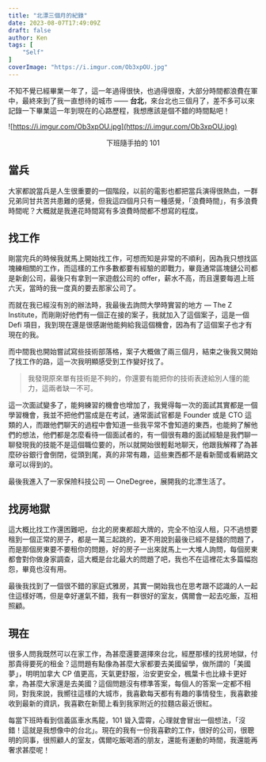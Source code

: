 ```yaml
---
title: "北漂三個月的紀錄"
date: 2023-08-07T17:49:09Z
draft: false
author: Ken
tags: [
    "Self"
]
coverImage: "https://i.imgur.com/Ob3xpOU.jpg"
---
```

不知不覺已經畢業一年了，這一年過得很快，也過得很廢，大部分時間都浪費在軍中，最終來到了我一直想待的城市 —— **台北**，來台北也三個月了，差不多可以來記錄一下畢業這一年到現在的心路歷程，我想應該是個不錯的時間點吧！

![https://i.imgur.com/Ob3xpOU.jpg](https://i.imgur.com/Ob3xpOU.jpg)
<center>下班隨手拍的 101</center>

## 當兵

大家都說當兵是人生很重要的一個階段，以前的電影也都把當兵演得很熱血，一群兄弟同甘共苦共患難的感覺，但我這四個月只有一種感覺，「浪費時間」，有多浪費時間呢？大概就是我連花時間寫有多浪費時間都不想寫的程度。

## 找工作

剛當完兵的時候我就馬上開始找工作，可想而知是非常的不順利，因為我只想找區塊練相關的工作，而這樣的工作多數都要有經驗的即戰力，畢竟通常區塊鏈公司都是新創公司，最後只有拿到一家遊戲公司的 offer，薪水不高，而且還要每週上班六天，當時的我一度真的要去那家公司了。

而就在我已經沒有別的辦法時，我最後去詢問大學時實習的地方 — The Z Institute，而剛剛好他們有一個正在接的案子，我就加入了這個案子，這是一個 Defi 項目，我到現在還是很感謝他能夠給我這個機會，因為有了這個案子也才有現在的我。

而中間我也開始嘗試寫些技術部落格，案子大概做了兩三個月，結束之後我又開始了找工作的路，這一次我明顯感受到工作變好找了。

> 我發現原來單有技術是不夠的，你還要有能把你的技術表達給別人懂的能力，這兩者缺一不可。

這一次面試變多了，能夠練習的機會也增加了，我覺得每一次的面試其實都是一個學習機會，我並不把他們當成是在考試，通常面試官都是 Founder 或是 CTO 這類的人，而跟他們聊天的過程中會知道一些我平常不會知道的東西，也能夠了解他們的想法，他們都是怎麼看待一個面試者的，有一個很有趣的面試經驗是我們聊一聊發現我的技能不是這個職位要的，所以就開始很輕鬆地聊天，他跟我解釋了為甚麼矽谷銀行會倒閉，從頭到尾，真的非常有趣，這些東西都不是看新聞或看網路文章可以得到的。

最後我進入了一家保險科技公司 — OneDegree，展開我的北漂生活了。

## 找房地獄

這大概比找工作還困難吧，台北的房東都超大牌的，完全不怕沒人租，只不過想要租到一個正常的房子，都是一萬三起跳的，更不用說到最後已經不是錢的問題了，而是那個房東要不要租你的問題，好的房子一出來就馬上一大堆人詢問，每個房東都會對你做身家調查，這大概是台北最大的問題了吧，我也不在這裡花太多篇幅抱怨，畢竟也沒有用。

最後我找到了一個很不錯的家庭式雅房，其實一開始我也在思考跟不認識的人一起住這樣好嗎，但是幸好運氣不錯，我有一群很好的室友，偶爾會一起去吃飯，互相照顧。

## 現在

很多人問我既然可以在家工作，為甚麼還要選擇來台北，經歷那樣的找房地獄，付那貴得要死的租金？這問題有點像為甚麼大家都要去美國留學，做所謂的「美國夢」，明明加拿大 CP 值更高，天氣更舒服，治安更安全，楓葉卡也比綠卡更好拿，為甚麼大家還是去美國？這個問題沒有標準答案，每個人的答案一定都不相同，對我來說，我嚮往這樣的大城市，我喜歡每天都有有趣的事情發生，我喜歡接收到最新的資訊，我喜歡在新聞上看到我家附近的拉麵店最近很紅。

每當下班時看到信義區車水馬龍，101 聳入雲霄，心理就會冒出一個想法，「沒錯！這就是我想像中的台北」。現在的我有一份我喜歡的工作，很好的公司，很聰明的同事，很照顧人的室友，偶爾吃飯喝酒的朋友，還能有運動的時間，我還能再奢求甚麼呢！